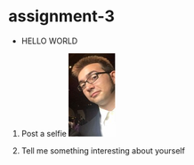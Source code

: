 # assignment-3

* HELLO WORLD


1. Post a selfie
![alt text][selfie]

[selfie]: Lonnie.JPG

2. Tell me something interesting about yourself
